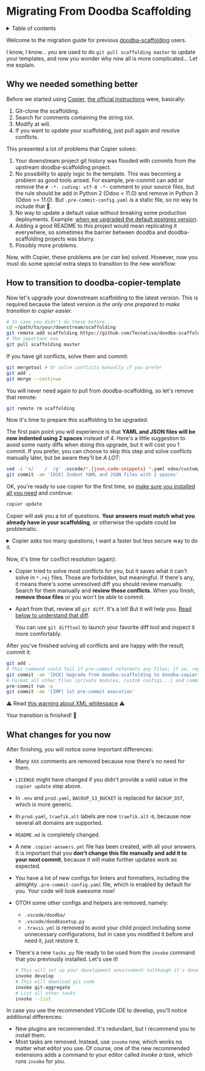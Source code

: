 # Migrating From Doodba Scaffolding

<details>
<!-- prettier-ignore-start -->
<!-- START doctoc generated TOC please keep comment here to allow auto update -->
<!-- DON'T EDIT THIS SECTION, INSTEAD RE-RUN doctoc TO UPDATE -->
<summary>Table of contents</summary>

- [Why we needed something better](#why-we-needed-something-better)
- [How to transition to doodba-copier-template](#how-to-transition-to-doodba-copier-template)
- [What changes for you now](#what-changes-for-you-now)

<!-- END doctoc generated TOC please keep comment here to allow auto update -->
<!-- prettier-ignore-end -->
</details>

Welcome to the migration guide for previous
[doodba-scaffolding](https://github.com/Tecnativa/doodba-scaffolding) users.

I know, I know... you are used to do `git pull scaffolding master` to update your
templates, and now you wonder why now all is more complicated... Let me explain.

## Why we needed something better

Before we started using [Copier](https://github.com/pykong/copier),
[the official instructions](https://github.com/Tecnativa/doodba/blob/dbaaa2782a2d00e093063ebee3478c1d4093def3/README.md#skip-the-boring-parts)
were, basically:

1. Git-clone the scaffolding.
1. Search for comments containing the string `XXX`.
1. Modify at will.
1. If you want to update your scaffolding, just pull again and resolve conflicts.

This presented a lot of problems that Copier solves:

1. Your downstream project git history was flooded with commits from the upstream
   doodba-scaffolding project.
1. No possibility to apply logic to the template. This was becoming a problem as good
   tools arised. For example, pre-commit can add or remove the `# -*- coding: utf-8 -*-`
   comment to your source files, but the rule should be add in Python 2 (Odoo < 11.0)
   and remove in Python 3 (Odoo >= 11.0). But `.pre-commit-config.yaml` is a static
   file, so no way to include that 🤷.
1. No way to update a default value without breaking some production deployments.
   Example:
   [when we upgraded the default postgres version](https://github.com/Tecnativa/doodba/issues/67#issuecomment-413460188).
1. Adding a good README to this project would mean replicating it everywhere, so
   sometimes the barrier between doodba and doodba-scaffolding projects was blurry.
1. Possibly more problems.

Now, with Copier, these problems are (or _can_ be) solved. However, now you must do some
special extra steps to transition to the new workflow:

## How to transition to doodba-copier-template

Now let's upgrade your downstream scaffolding to the latest version. This is required
because the latest version _is the only one prepared to make transition to copier
easier_.

```bash
# In case you didn't do these before...
cd ~/path/to/your/downstream/scaffolding
git remote add scaffolding https://github.com/Tecnativa/doodba-scaffolding.git
# The important one
git pull scaffolding master
```

If you have git conflicts, solve them and commit:

```bash
git mergetool # Or solve conflicts manually if you prefer
git add .
git merge --continue
```

You will never need again to pull from doodba-scaffolding, so let's remove that remote:

```bash
git remote rm scaffolding
```

Now it's time to prepare this scaffolding to be upgraded.

The first pain point you will experience is that **YAML and JSON files will be now
indented using 2 spaces** instead of 4. Here's a little suggestion to avoid some nasty
diffs when doing this upgrade, but it will cost you 1 commit. If you prefer, you can
choose to skip this step and solve conflicts manually later, but be aware they'll be _A
LOT_:

```bash
sed -i 's/    /  /g' .vscode/*.{json,code-snippets} *.yaml odoo/custom/src/*.yaml
git commit -am '[DCK] Indent YAML and JSON files with 2 spaces'
```

OK, you're ready to use copier for the first time, so
[make sure you installed all you need](../README.md#installation-and-usage) and
continue:

```bash
copier update
```

Copier will ask you a lot of questions. **Your answers must match what you already have
in your scaffolding**, or otherwise the update could be problematic.

<details>
<summary>Copier asks too many questions; I want a faster but less secure way to do it.</summary>

You can use [this little script](./scaffolding2copier.sh) to make your transition
easier. It will _try_ to get values from your current scaffolding and apply them to
copier. **Take it as just a simple helper, but this doesn't save you the transition
responsibility**, because the possible customizations in a scaffolding are basically
endless. Inspect its code to understand the environment variables that can alter its
behavior. Run it like this:

```bash
bash -c 'source <(curl -sSL https://raw.githubusercontent.com/Tecnativa/doodba-copier-template/stable/docs/scaffolding2copier.sh)'
```

If anything goes wrong, reset and use the manual way:

```bash
git reset --hard
git clean -ffd
```

</details>

Now, it's time for conflict resolution (again):

- Copier tried to solve most conflicts for you, but it saves what it can't solve in
  `*.rej` files. Those are forbidden, but meaningful. If there's any, it means there's
  some unresolved diff you should review manually. Search for them manually and **review
  those conflicts**. When you finish, **remove those files** or you won't be able to
  commit.

- Apart from that, review all `git diff`. It's a lot! But it will help you.
  [Read below to understand that diff](#what-changes-for-you-now).

  You can use `git difftool` to launch your favorite diff tool and inspect it more
  comfortably.

After you've finished solving all conflicts and are happy with the result, commit it:

```bash
git add .
# This command could fail if pre-commit reformats any files; if so, repeat it twice
git commit -am '[DCK] Upgrade from doodba-scaffolding to doodba-copier-template'
# Format all other files (private modules, custom configs...) and commit that separately
pre-commit run -a
git commit -am '[IMP] 1st pre-commit execution'
```

⚠️ Read
[this warning about XML whitespace](faq.md#why-xml-is-broken-after-running-pre-commit)
⚠️

Your transition is finished! 🎉

## What changes for you now

After finishing, you will notice some important differences:

- Many `XXX` comments are removed because now there's no need for them.
- `LICENSE` might have changed if you didn't provide a valid value in the
  `copier update` step above.
- In `.env` and `prod.yaml`, `BACKUP_S3_BUCKET` is replaced for `BACKUP_DST`, which is
  more generic.
- In `prod.yaml`, `traefik.alt` labels are now `traefik.alt-0`, because now several alt
  domains are supported.
- `README.md` is completely changed.
- A new `.copier-answers.yml` file has been created, with all your answers. It is
  important that you **don't change this file manually and add it to your next commit**,
  because it will make further updates work as expected.
- You have a lot of new configs for linters and formatters, including the almighty
  `.pre-commit-config.yaml` file, which is enabled by default for you. Your code will
  look awesome now!
- OTOH some other configs and helpers are removed, namely:
  - `.vscode/doodba/`
  - `.vscode/doodbasetup.py`
  - `.travis.yml` is removed to avoid your child project including some unnecessary
    configurations, but in case you modified it before and need it, just restore it.
- There's a new `tasks.py` file ready to be used from the `invoke` command that you
  previously installed. Let's use it!

  ```bash
  # This will set up your development environment (although it's done for you already 😉)
  invoke develop
  # This will download git code
  invoke git-aggregate
  # List all other tasks
  invoke --list
  ```

In case you use the recommended VSCode IDE to develop, you'll notice additional
differences:

- New plugins are recommended. It's redundant, but I recommend you to install them.
- Most tasks are removed. Instead, use `invoke` now, which works no matter what editor
  you use. Of course, one of the new recommended extensions adds a command to your
  editor called _Invoke a task_, which runs `invoke` for you.
